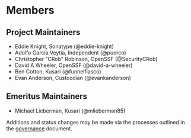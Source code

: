 # Members

## Project Maintainers

- Eddie Knight, Sonatype (@eddie-knight)
- Adolfo García Veytia, Independent (@puerco)
- Christopher "CRob" Robinson, OpenSSF (@SecurityCRob)
- David A Wheeler, OpenSSF (@david-a-wheeler)
- Ben Cotton, Kusari (@funnelfiasco)
- Evan Anderson, Custcodian (@evankanderson)

## Emeritus Maintainers

- Michael Lieberman, Kusari (@mlieberman85)

Additions and status changes may be made via the processes outlined in the [governance](./GOVERNANCE.md) document.
